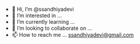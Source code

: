 - 👋 Hi, I’m @ssandhiyadevi
- 👀 I’m interested in ...
- 🌱 I’m currently learning ...
- 💞️ I’m looking to collaborate on ...
- 📫 How to reach me ... ssandhiyadevi@gmail.com

<!---
ssandhiyadevi/ssandhiyadevi is a ✨ special ✨ repository because its `README.md` (this file) appears on your GitHub profile.
You can click the Preview link to take a look at your changes.
--->
